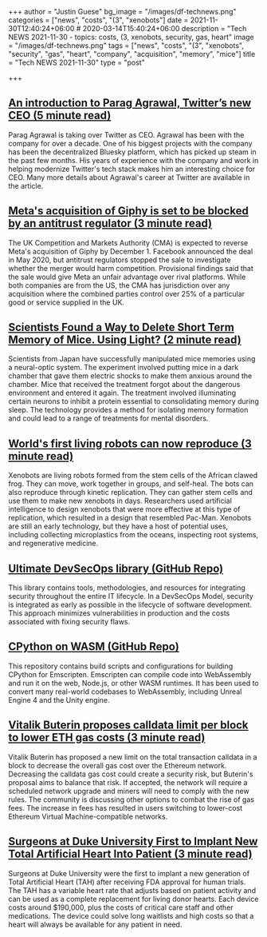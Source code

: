 +++
author = "Justin Guese"
bg_image = "/images/df-technews.png"
categories = ["news", "costs", "(3", "xenobots"]
date = 2021-11-30T12:40:24+06:00 # 2020-03-14T15:40:24+06:00
description = "Tech NEWS 2021-11-30 - topics: costs, (3, xenobots, security, gas, heart"
image = "/images/df-technews.png"
tags = ["news", "costs", "(3", "xenobots", "security", "gas", "heart", "company", "acquisition", "memory", "mice"]
title = "Tech NEWS 2021-11-30"
type = "post"

+++

## [An introduction to Parag Agrawal, Twitter’s new CEO (5 minute read)](https://www.theverge.com/2021/11/29/22808756/twitter-ceo-parag-agrawal-jack-dorsey-bluesky-moderation)

Parag Agrawal is taking over Twitter as CEO. Agrawal has been with the company for over a decade. One of his biggest projects with the company has been the decentralized Bluesky platform, which has picked up steam in the past few months. His years of experience with the company and work in helping modernize Twitter's tech stack makes him an interesting choice for CEO. Many more details about Agrawal's career at Twitter are available in the article.

## [Meta's acquisition of Giphy is set to be blocked by an antitrust regulator (3 minute read)](https://www.businessinsider.com/meta-facebook-giphy-acquisition-set-to-get-blocked-cma-2021-11)

The UK Competition and Markets Authority (CMA) is expected to reverse Meta's acquisition of Giphy by December 1. Facebook announced the deal in May 2020, but antitrust regulators stopped the sale to investigate whether the merger would harm competition. Provisional findings said that the sale would give Meta an unfair advantage over rival platforms. While both companies are from the US, the CMA has jurisdiction over any acquisition where the combined parties control over 25% of a particular good or service supplied in the UK.

## [Scientists Found a Way to Delete Short Term Memory of Mice. Using Light? (2 minute read)](https://interestingengineering.com/scientists-found-a-way-to-delete-short-term-memory-of-mice-using-light)

Scientists from Japan have successfully manipulated mice memories using a neural-optic system. The experiment involved putting mice in a dark chamber that gave them electric shocks to make them anxious around the chamber. Mice that received the treatment forgot about the dangerous environment and entered it again. The treatment involved illuminating certain neurons to inhibit a protein essential to consolidating memory during sleep. The technology provides a method for isolating memory formation and could lead to a range of treatments for mental disorders.

## [World's first living robots can now reproduce (3 minute read)](https://www.cnn.com/2021/11/29/americas/xenobots-self-replicating-robots-scn/index.html)

Xenobots are living robots formed from the stem cells of the African clawed frog. They can move, work together in groups, and self-heal. The bots can also reproduce through kinetic replication. They can gather stem cells and use them to make new xenobots in days. Researchers used artificial intelligence to design xenobots that were more effective at this type of replication, which resulted in a design that resembled Pac-Man. Xenobots are still an early technology, but they have a host of potential uses, including collecting microplastics from the oceans, inspecting root systems, and regenerative medicine.

## [Ultimate DevSecOps library (GitHub Repo)](https://github.com/sottlmarek/DevSecOps)

This library contains tools, methodologies, and resources for integrating security throughout the entire IT lifecycle. In a DevSecOps Model, security is integrated as early as possible in the lifecycle of software development. This approach minimizes vulnerabilities in production and the costs associated with fixing security flaws.

## [CPython on WASM (GitHub Repo)](https://github.com/ethanhs/python-wasm)

This repository contains build scripts and configurations for building CPython for Emscripten. Emscripten can compile code into WebAssembly and run it on the web, Node.js, or other WASM runtimes. It has been used to convert many real-world codebases to WebAssembly, including Unreal Engine 4 and the Unity engine.

## [Vitalik Buterin proposes calldata limit per block to lower ETH gas costs (3 minute read)](https://cointelegraph.com/news/vitalik-buterin-proposes-calldata-limit-per-block-to-lower-eth-gas-costs)

Vitalik Buterin has proposed a new limit on the total transaction calldata in a block to decrease the overall gas cost over the Ethereum network. Decreasing the calldata gas cost could create a security risk, but Buterin's proposal aims to balance that risk. If accepted, the network will require a scheduled network upgrade and miners will need to comply with the new rules. The community is discussing other options to combat the rise of gas fees. The increase in fees has resulted in users switching to lower-cost Ethereum Virtual Machine-compatible networks.

## [Surgeons at Duke University First to Implant New Total Artificial Heart Into Patient (3 minute read)](https://bit.ly/3G2bmf8/1/0100017d708830f7-e8eddf61-b7b1-4e06-bbae-18f3e26efab0-000000/HBe1uw8BUGTd1eqCmvsjKpmug6HWnkqTLsCKOEsMfW4=225)

Surgeons at Duke University were the first to implant a new generation of Total Artificial Heart (TAH) after receiving FDA approval for human trials. The TAH has a variable heart rate that adjusts based on patient activity and can be used as a complete replacement for living donor hearts. Each device costs around $190,000, plus the costs of critical care staff and other medications. The device could solve long waitlists and high costs so that a heart will always be available for any patient in need.

